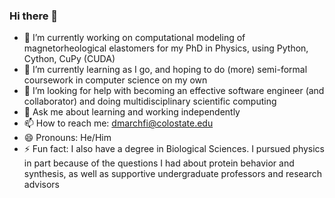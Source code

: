 ### Hi there 👋

- 🔭 I’m currently working on computational modeling of magnetorheological elastomers for my PhD in Physics, using Python, Cython, CuPy (CUDA)
- 🌱 I’m currently learning as I go, and hoping to do (more) semi-formal coursework in computer science on my own
- 🤔 I’m looking for help with becoming an effective software engineer (and collaborator) and doing multidisciplinary scientific computing
- 💬 Ask me about learning and working independently
- 📫 How to reach me: dmarchfi@colostate.edu
- 😄 Pronouns: He/Him
- ⚡ Fun fact: I also have a degree in Biological Sciences. I pursued physics in part because of the questions I had about protein behavior and synthesis, as well as supportive undergraduate professors and research advisors
<!--
**mre-cong/mre-cong** is a ✨ _special_ ✨ repository because its `README.md` (this file) appears on your GitHub profile.

Here are some ideas to get you started:

- 🔭 I’m currently working on ...
- 🌱 I’m currently learning ...
- 👯 I’m looking to collaborate on ...
- 🤔 I’m looking for help with ...
- 💬 Ask me about ...
- 📫 How to reach me: ...
- 😄 Pronouns: ...
- ⚡ Fun fact: ...
-->
